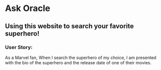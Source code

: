 # Ask Oracle

## Using this website to search your favorite superhero! 

### User Story: 
As a Marvel fan, 
When I search the superhero of my choice, 
I am presented with the bio of the superhero and the release date of one of their movies.


